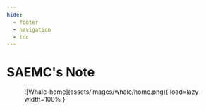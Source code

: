 ```yaml
---
hide:
  - footer
  - navigation
  - toc
---
```


# SAEMC's Note

<figure markdown>
  ![Whale-home](assets/images/whale/home.png){ load=lazy width=100% }
</figure>
